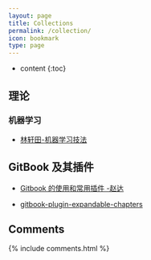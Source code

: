 ```yaml
---
layout: page
title: Collections
permalink: /collection/
icon: bookmark
type: page
---
```


* content
{:toc}

## 理论
### 机器学习
* [林轩田-机器学习技法](https://www.bilibili.com/video/av36760800)

## GitBook 及其插件

* [Gitbook 的使用和常用插件 -赵达](http://zhaoda.net/2015/11/09/gitbook-plugins/)
* [gitbook-plugin-expandable-chapters](https://plugins.gitbook.com/plugin/expandable-chapters)

 
    <!-- ![](http://ww4.sinaimg.cn/large/7011d6cfjw1f08kmplbj1j20gn05l0tk.jpg) -->



## Comments

{% include comments.html %}
